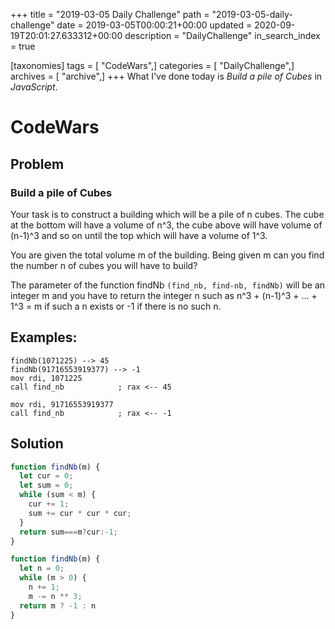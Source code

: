 +++
title = "2019-03-05 Daily Challenge"
path = "2019-03-05-daily-challenge"
date = 2019-03-05T00:00:21+00:00
updated = 2020-09-19T20:01:27.633312+00:00
description = "DailyChallenge"
in_search_index = true

[taxonomies]
tags = [ "CodeWars",]
categories = [ "DailyChallenge",]
archives = [ "archive",]
+++
What I've done today is *Build a pile of Cubes* in *JavaScript*.
<!-- more -->

# CodeWars

## Problem

### Build a pile of Cubes

Your task is to construct a building which will be a pile of n cubes. The cube at the bottom will have a volume of n^3, the cube above will have volume of (n-1)^3 and so on until the top which will have a volume of 1^3.

You are given the total volume m of the building. Being given m can you find the number n of cubes you will have to build?

The parameter of the function findNb `(find_nb, find-nb, findNb)` will be an integer m and you have to return the integer n such as n^3 + (n-1)^3 + ... + 1^3 = m if such a n exists or -1 if there is no such n.

## Examples:

```
findNb(1071225) --> 45
findNb(91716553919377) --> -1
mov rdi, 1071225
call find_nb            ; rax <-- 45

mov rdi, 91716553919377
call find_nb            ; rax <-- -1
```

## Solution

```js
function findNb(m) {
  let cur = 0;
  let sum = 0;
  while (sum < m) {
    cur += 1;
    sum += cur * cur * cur;
  }
  return sum===m?cur:-1;
}

function findNb(m) {
  let n = 0;
  while (m > 0) {
    n += 1;
    m -= n ** 3;
  return m ? -1 : n
}
```